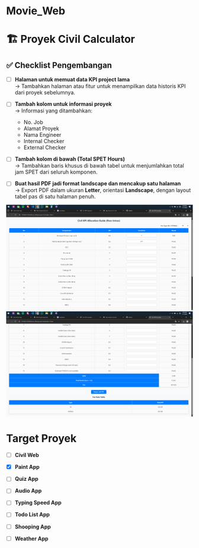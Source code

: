 # Movie_Web
# 🏗️ Proyek Civil Calculator

## ✅ Checklist Pengembangan

- [ ] **Halaman untuk memuat data KPI project lama**  
  → Tambahkan halaman atau fitur untuk menampilkan data historis KPI dari proyek sebelumnya.

- [ ] **Tambah kolom untuk informasi proyek**  
  → Informasi yang ditambahkan:
  - No. Job
  - Alamat Proyek
  - Nama Engineer
  - Internal Checker
  - External Checker

- [ ] **Tambah kolom di bawah (Total SPET Hours)**  
  → Tambahkan baris khusus di bawah tabel untuk menjumlahkan total jam SPET dari seluruh komponen.

- [ ] **Buat hasil PDF jadi format landscape dan mencakup satu halaman**  
  → Export PDF dalam ukuran **Letter**, orientasi **Landscape**, dengan layout tabel pas di satu halaman penuh.

![alt text](image.png)
![alt text](image-1.png)


# Target Proyek
- [ ] **Civil Web**
- [x] **Paint App**
- [ ] **Quiz App**
- [ ] **Audio App**
- [ ] **Typing Speed App**
- [ ] **Todo List App**
- [ ] **Shooping App**
- [ ] **Weather App**


